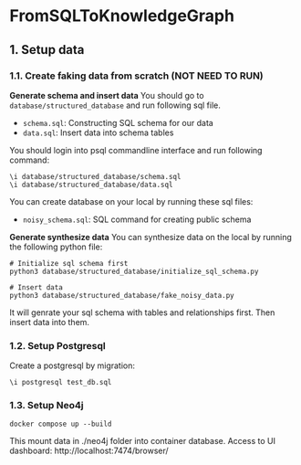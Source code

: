 # FromSQLToKnowledgeGraph

## 1. Setup data

### 1.1. Create faking data from scratch (NOT NEED TO RUN)

**Generate schema and insert data**
You should go to `database/structured_database` and run following sql file.

- `schema.sql`: Constructing SQL schema for our data
- `data.sql`: Insert data into schema tables

You should login into psql commandline interface and run following command:

```
\i database/structured_database/schema.sql
\i database/structured_database/data.sql
```

You can create database on your local by running these sql files:

- `noisy_schema.sql`: SQL command for creating public schema

**Generate synthesize data**
You can synthesize data on the local by running the following python file:

```
# Initialize sql schema first
python3 database/structured_database/initialize_sql_schema.py

# Insert data
python3 database/structured_database/fake_noisy_data.py
```

It will genrate your sql schema with tables and relationships first. Then insert data into them.

### 1.2. Setup Postgresql
Create a postgresql by migration: 
```
\i postgresql test_db.sql
```
### 1.3. Setup Neo4j

```
docker compose up --build
```

This mount data in ./neo4j folder into container database. Access to UI dashboard:
http://localhost:7474/browser/
